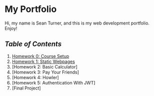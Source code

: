 # **My Portfolio**

Hi, my name is Sean Turner, and this is my web development portfolio. Enjoy!

## *Table of Contents*
1. [Homework 0: Course Setup](https://github.ncsu.edu/engr-csc342/csc342-2024Spring-sturner4/blob/main/Homework0/README.md)
2. [Homework 1: Static Webpages](https://github.ncsu.edu/engr-csc342/csc342-2024Spring-sturner4/blob/main/Homework1/README.md)
3. [Homework 2: Basic Calculator]
4. [Homework 3: Pay Your Friends]
5. [Homework 4: Howler]
6. [Homework 5: Authentication With JWT]
7. [Final Project]
